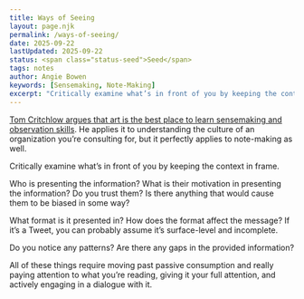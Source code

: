 ```yaml
---
title: Ways of Seeing
layout: page.njk
permalink: /ways-of-seeing/
date: 2025-09-22
lastUpdated: 2025-09-22
status: <span class="status-seed">Seed</span>
tags: notes
author: Angie Bowen
keywords: [Sensemaking, Note-Making]
excerpt: "Critically examine what’s in front of you by keeping the context in frame."
---
```


[Tom Critchlow argues that art is the best place to learn sensemaking and observation skills](https://tomcritchlow.com/2018/10/29/ways-of-seeing/). He applies it to understanding the culture of an organization you’re consulting for, but it perfectly applies to note-making as well.

Critically examine what’s in front of you by keeping the context in frame.

Who is presenting the information? What is their motivation in presenting the information? Do you trust them? Is there anything that would cause them to be biased in some way?

What format is it presented in? How does the format affect the message? If it’s a Tweet, you can probably assume it’s surface-level and incomplete.

Do you notice any patterns? Are there any gaps in the provided information?

All of these things require moving past passive consumption and really paying attention to what you’re reading, giving it your full attention, and actively engaging in a dialogue with it.
